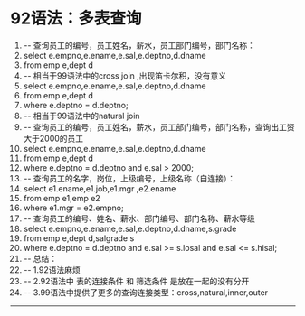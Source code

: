 ﻿
# 92语法：多表查询




1.  -- 查询员工的编号，员工姓名，薪水，员工部门编号，部门名称：
2.  select e.empno,e.ename,e.sal,e.deptno,d.dname
3.  from emp e,dept d
4.  -- 相当于99语法中的cross join ,出现笛卡尔积，没有意义
5.  select e.empno,e.ename,e.sal,e.deptno,d.dname
6.  from emp e,dept d
7.  where e.deptno = d.deptno;
8.  -- 相当于99语法中的natural join 
9.  -- 查询员工的编号，员工姓名，薪水，员工部门编号，部门名称，查询出工资大于2000的员工
10. select e.empno,e.ename,e.sal,e.deptno,d.dname
11. from emp e,dept d
12. where e.deptno = d.deptno and e.sal > 2000;
13. -- 查询员工的名字，岗位，上级编号，上级名称（自连接）：
14. select e1.ename,e1.job,e1.mgr ,e2.ename 
15. from emp e1,emp e2
16. where e1.mgr = e2.empno;
17. -- 查询员工的编号、姓名、薪水、部门编号、部门名称、薪水等级
18. select e.empno,e.ename,e.sal,e.deptno,d.dname,s.grade 
19. from emp e,dept d,salgrade s
20. where e.deptno = d.deptno and e.sal >= s.losal and e.sal <= s.hisal;
21. -- 总结：
22. -- 1.92语法麻烦 
23. -- 2.92语法中 表的连接条件 和  筛选条件  是放在一起的没有分开
24. -- 3.99语法中提供了更多的查询连接类型：cross,natural,inner,outer 

 






------------------------------------------------------------

